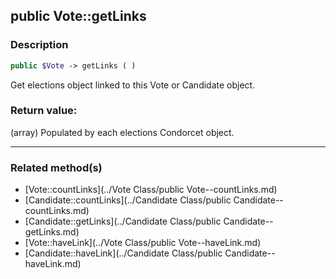 ## public Vote::getLinks

### Description    

```php
public $Vote -> getLinks ( )
```

Get elections object linked to this Vote or Candidate object.    


### Return value:   

(array) Populated by each elections Condorcet object.


---------------------------------------

### Related method(s)      

* [Vote::countLinks](../Vote Class/public Vote--countLinks.md)    
* [Candidate::countLinks](../Candidate Class/public Candidate--countLinks.md)    
* [Candidate::getLinks](../Candidate Class/public Candidate--getLinks.md)    
* [Vote::haveLink](../Vote Class/public Vote--haveLink.md)    
* [Candidate::haveLink](../Candidate Class/public Candidate--haveLink.md)    
